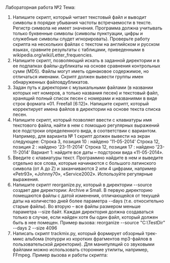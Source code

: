 Лабораторная работа №2 Тема: 
1. Напишите скрипт, который читает текстовый файл и выводит символы в порядке убывания частоты встречаемости в тексте. Регистр символа не имеет значения. Программа должна учитывать только буквенные символы (символы пунктуации, цифры и служебные символы слудет игнорировать). Проверьте работу скрипта на нескольких файлах с текстом на английском и русском языках, сравните результаты с таблицами, приведенными в wikipedia.org/wiki/Letter_frequencies. 
2. Напишите скрипт, позволяющий искать в заданной директории и в ее подпапках файлы-дубликаты на основе сравнения контрольных сумм (MD5). Файлы могут иметь одинаковое содержимое, но отличаться именами. Скрипт должен вывести группы имен обнаруженных файловдубликатов. 
3. Задан путь к директории с музыкальными файлами (в названии которых нет номеров, а только названия песен) и текстовый файл, хранящий полный список песен с номерами и названиями в виде строк формата «01. Freefall [6:12]». Напишите скрипт, который корректирует имена файлов в директории на основе текста списка песен. 
4. Напишите скрипт, который позволяет ввести с клавиатуры имя текстового файла, найти в нем с помощью регулярных выражений все подстроки определенного вида, в соответствии с вариантом. Например, для варианта № 1 скрипт должен вывести на экран следующее:
Строка 3, позиция 10 : найдено '11-05-2014' 
Строка 12, позиция 2 : найдено '23-11-2014' 
Строка 12, позиция 17 : найдено '23-11-2014' 
Вариант 1: найдите все даты – подстроки вида «11-05-2014». 
5. Введите с клавиатуры текст. Программно найдите в нем и выведите отдельно все слова, которые начинаются с большого латинского символа (от A до Z) и заканчиваются 2 или 4 цифрами, например «Petr93», «Johnny70», «Service2002». Используйте регулярные выражения. 
6. Напишите скрипт reorganize.py, который в директории --source создает две директории: Archive и Small. В первую директорию помещаются файлы с датой изменения, отличающейся от текущей даты на количество дней более параметра --days (т.е. относительно старые файлы). Во вторую – все файлы размером меньше параметра --size байт. Каждая директория должна создаваться только в случае, если найден хотя бы один файл, который должен быть в нее помещен. Пример вызова: reorganize --source "C:\TestDir" --days 2 --size 4096 
7. Написать скрипт trackmix.py, который формирует обзорный трек-микс альбома (попурри из коротких фрагментов mp3-файлов в пользовательской директории). Для манипуляций со звуковыми файлами можно использовать сторонние утилиты, например, FFmpeg. Пример вызова и работы скрипта:
